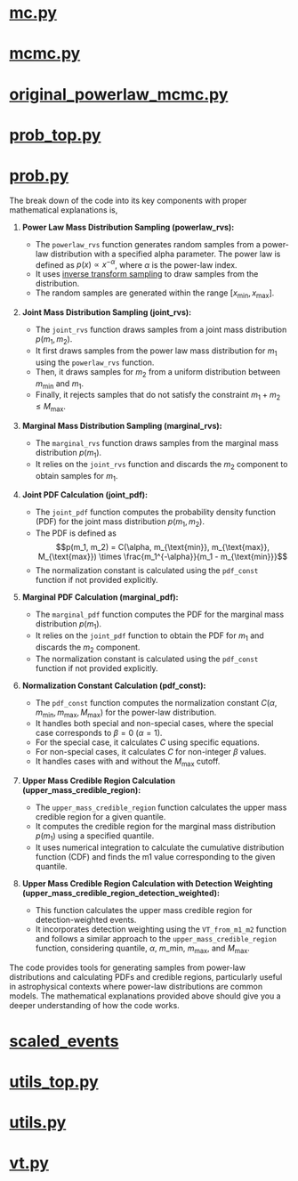# [mc.py](mc.py)

# [mcmc.py](mcmc.py)

# [original_powerlaw_mcmc.py](original_powerlaw_mcmc.py)

# [prob_top.py](prob_top.py)

# [prob.py](prob.py)

The break down of the code into its key components with proper mathematical explanations is,

1. **Power Law Mass Distribution Sampling (powerlaw_rvs):**

   - The `powerlaw_rvs` function generates random samples from a power-law distribution with a specified alpha parameter. The power law is defined as $p(x) \propto x^{-\alpha}$, where $\alpha$ is the power-law index.
   - It uses [inverse transform sampling](https://en.wikipedia.org/wiki/Inverse_transform_sampling) to draw samples from the distribution.
   - The random samples are generated within the range $[x_{\text{min}}, x_{\text{max}}]$.

2. **Joint Mass Distribution Sampling (joint_rvs):**

   - The `joint_rvs` function draws samples from a joint mass distribution $p(m_1, m_2)$.
   - It first draws samples from the power law mass distribution for $m_1$ using the `powerlaw_rvs` function.
   - Then, it draws samples for $m_2$ from a uniform distribution between $m_{\text{min}}$ and $m_1$.
   - Finally, it rejects samples that do not satisfy the constraint $m_1 + m_2 \le M_{\text{max}}$.

3. **Marginal Mass Distribution Sampling (marginal_rvs):**

   - The `marginal_rvs` function draws samples from the marginal mass distribution $p(m_1)$.
   - It relies on the `joint_rvs` function and discards the $m_2$ component to obtain samples for $m_1$.

4. **Joint PDF Calculation (joint_pdf):**

   - The `joint_pdf` function computes the probability density function (PDF) for the joint mass distribution $p(m_1, m_2)$.
   - The PDF is defined as
     $$p(m_1, m_2) = C(\alpha, m_{\text{min}}, m_{\text{max}}, M_{\text{max}}) \times \frac{m_1^{-\alpha}}{m_1 - m_{\text{min}}}$$
   - The normalization constant is calculated using the `pdf_const` function if not provided explicitly.

5. **Marginal PDF Calculation (marginal_pdf):**

   - The `marginal_pdf` function computes the PDF for the marginal mass distribution $p(m_1)$.
   - It relies on the `joint_pdf` function to obtain the PDF for $m_1$ and discards the $m_2$ component.
   - The normalization constant is calculated using the `pdf_const` function if not provided explicitly.

6. **Normalization Constant Calculation (pdf_const):**

   - The `pdf_const` function computes the normalization constant $C(\alpha, m_{\text{min}}, m_{\text{max}}, M_{\text{max}})$ for the power-law distribution.
   - It handles both special and non-special cases, where the special case corresponds to $\beta = 0$ ($\alpha = 1$).
   - For the special case, it calculates $C$ using specific equations.
   - For non-special cases, it calculates $C$ for non-integer $\beta$ values.
   - It handles cases with and without the $M_{\text{max}}$ cutoff.

7. **Upper Mass Credible Region Calculation (upper_mass_credible_region):**

   - The `upper_mass_credible_region` function calculates the upper mass credible region for a given quantile.
   - It computes the credible region for the marginal mass distribution $p(m_1)$ using a specified quantile.
   - It uses numerical integration to calculate the cumulative distribution function (CDF) and finds the m1 value corresponding to the given quantile.

8. **Upper Mass Credible Region Calculation with Detection Weighting (upper_mass_credible_region_detection_weighted):**
   - This function calculates the upper mass credible region for detection-weighted events.
   - It incorporates detection weighting using the `VT_from_m1_m2` function and follows a similar approach to the `upper_mass_credible_region` function, considering quantile, $\alpha$, $m\_{\text{min}}$, $m_{\text{max}}$, and $M_{\text{max}}$.

The code provides tools for generating samples from power-law distributions and calculating PDFs and credible regions, particularly useful in astrophysical contexts where power-law distributions are common models. The mathematical explanations provided above should give you a deeper understanding of how the code works.

# [scaled_events](scaled_events)

# [utils_top.py](utils_top.py)

# [utils.py](utils.py)

# [vt.py](vt.py)
